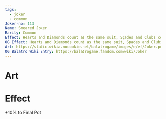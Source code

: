```yaml
---
tags:
  - joker
  - common
Joker-no: 113
Name: Smeared Joker
Rarity: Common
Effect: Hearts and Diamonds count as the same suit, Spades and Clubs count as the same suit
OG Effect: Hearts and Diamonds count as the same suit, Spades and Clubs count as the same suit
Art: https://static.wikia.nocookie.net/balatrogame/images/e/ef/Joker.png/revision/latest?cb=20230925003651
OG Balatro Wiki Entry: https://balatrogame.fandom.com/wiki/Joker
---
```

# Art
# Effect
+10% to Final Pot